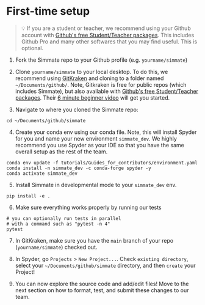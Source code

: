 
# First-time setup

> :bulb: If you are a student or teacher, we recommend using your Github account with [Github's free Student/Teacher packages](https://education.github.com/). This includes Github Pro and many other softwares that you may find useful. This is optional.

1. Fork the Simmate repo to your Github profile (e.g. `yourname/simmate`)

2. Clone `yourname/simmate` to your local desktop. To do this, we recommend using [GitKraken](https://www.gitkraken.com/) and cloning to a folder named `~/Documents/github/`. Note, Gitkraken is free for public repos (which includes Simmate), but also available with [Github's free Student/Teacher packages](https://education.github.com/). Their [6 minute beginner video](https://www.youtube.com/watch?v=ub9GfRziCtU) will get you started.

3. Navigate to where you cloned the Simmate repo:
``` shell
cd ~/Documents/github/simmate
```

4. Create your conda env using our conda file. Note, this will install Spyder for you and name your new environment `simmate_dev`. We highly recommend you use Spyder as your IDE so that you have the same overall setup as the rest of the team.
``` shell
conda env update -f tutorials/Guides_for_contributors/environment.yaml
conda install -n simmate_dev -c conda-forge spyder -y
conda activate simmate_dev
```

5. Install Simmate in developmental mode to your `simmate_dev` env.
``` shell
pip install -e .
```

6. Make sure everything works properly by running our tests
``` shell
# you can optionally run tests in parallel 
# with a command such as "pytest -n 4"
pytest
```

7. In GitKraken, make sure you have the `main` branch of your repo (`yourname/simmate`) checked out.

8. In Spyder, go `Projects` > `New Project...`. Check `existing directory`, select your `~/Documents/github/simmate` directory, and then `create` your Project!

9. You can now explore the source code and add/edit files! Move to the next section on how to format, test, and submit these changes to our team.


